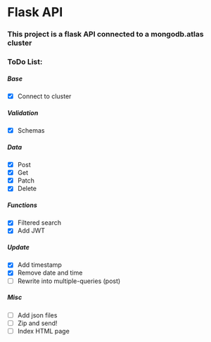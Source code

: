 # Flask API
### This project is a flask API connected to a mongodb.atlas cluster

### ToDo List:

##### Base
- [x] Connect to cluster

##### Validation
- [x] Schemas

##### Data
- [x] Post
- [x] Get
- [x] Patch
- [x] Delete

##### Functions
- [x] Filtered search
- [x] Add JWT

##### Update
- [x] Add timestamp
- [x] Remove date and time
- [ ] Rewrite into multiple-queries (post)

##### Misc
- [ ] Add json files
- [ ] Zip and send!
- [ ] Index HTML page
